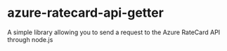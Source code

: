 # azure-ratecard-api-getter
A simple library allowing you to send a request to the Azure RateCard API through node.js
